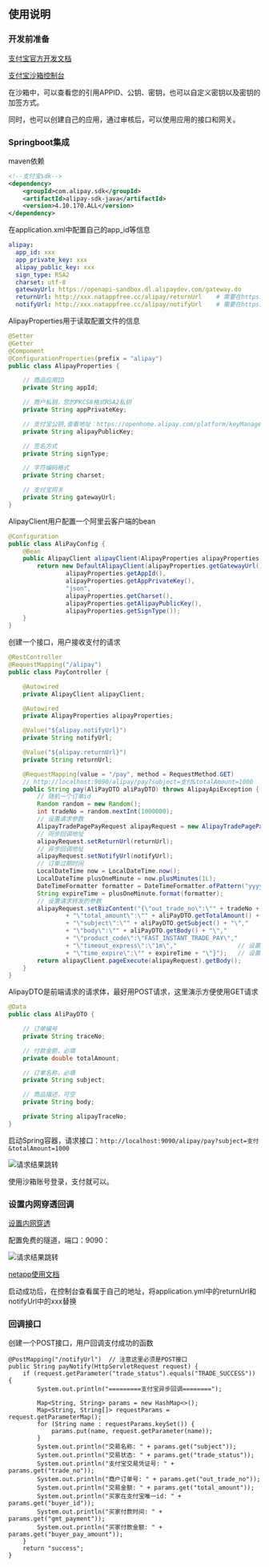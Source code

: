 ## 使用说明

### 开发前准备
[支付宝官方开发文档](https://opendocs.alipay.com/open/01bxlm)

[支付宝沙箱控制台](https://open.alipay.com/develop/sandbox/app)

在沙箱中，可以查看您的引用APPID、公钥、密钥，也可以自定义密钥以及密钥的加签方式。

同时，也可以创建自己的应用，通过审核后，可以使用应用的接口和网关。

### Springboot集成

maven依赖
```xml
<!--支付宝sdk-->
<dependency>
    <groupId>com.alipay.sdk</groupId>
    <artifactId>alipay-sdk-java</artifactId>
    <version>4.10.170.ALL</version>
</dependency>
```

在application.xml中配置自己的app_id等信息
```yaml
alipay:
  app_id: xxx
  app_private_key: xxx
  alipay_public_key: xxx
  sign_type: RSA2
  charset: utf-8
  gatewayUrl: https://openapi-sandbox.dl.alipaydev.com/gateway.do
  returnUrl: http://xxx.natappfree.cc/alipay/returnUrl    # 需要在https://natapp.cn/做内网穿透后设置，将xxx替换为自己的
  notifyUrl: http://xxx.natappfree.cc/alipay/notifyUrl    # 需要在https://natapp.cn/做内网穿透后设置，将xxx替换为自己的
```

AlipayProperties用于读取配置文件的信息
```java
@Setter
@Getter
@Component
@ConfigurationProperties(prefix = "alipay")
public class AlipayProperties {

    // 商品应用ID
    private String appId;

    // 商户私钥，您的PKCS8格式RSA2私钥
    private String appPrivateKey;

    // 支付宝公钥,查看地址：https://openhome.alipay.com/platform/keyManage.htm 对应APPID下的支付宝公钥。
    private String alipayPublicKey;

    // 签名方式
    private String signType;

    // 字符编码格式
    private String charset;

    // 支付宝网关
    private String gatewayUrl;
}
```
AlipayClient用户配置一个阿里云客户端的bean
```java
@Configuration
public class AliPayConfig {
    @Bean
    public AlipayClient alipayClient(AlipayProperties alipayProperties) {
        return new DefaultAlipayClient(alipayProperties.getGatewayUrl(),
                alipayProperties.getAppId(),
                alipayProperties.getAppPrivateKey(),
                "json",
                alipayProperties.getCharset(),
                alipayProperties.getAlipayPublicKey(),
                alipayProperties.getSignType());
    }
}
```

创建一个接口，用户接收支付的请求
```java
@RestController
@RequestMapping("/alipay")
public class PayController {

    @Autowired
    private AlipayClient alipayClient;

    @Autowired
    private AlipayProperties alipayProperties;

    @Value("${alipay.notifyUrl}")
    private String notifyUrl;

    @Value("${alipay.returnUrl}")
    private String returnUrl;

    @RequestMapping(value = "/pay", method = RequestMethod.GET)
    // http://localhost:9090/alipay/pay?subject=支付&totalAmount=1000
    public String pay(AliPayDTO aliPayDTO) throws AlipayApiException {
        // 随机一个订单id
        Random random = new Random();
        int tradeNo = random.nextInt(1000000);
        // 设置请求参数
        AlipayTradePagePayRequest alipayRequest = new AlipayTradePagePayRequest();
        // 同步回调地址
        alipayRequest.setReturnUrl(returnUrl);
        // 异步回调地址
        alipayRequest.setNotifyUrl(notifyUrl);
        // 订单过期时间
        LocalDateTime now = LocalDateTime.now();
        LocalDateTime plusOneMinute = now.plusMinutes(1L);
        DateTimeFormatter formatter = DateTimeFormatter.ofPattern("yyyy-MM-dd HH:mm:ss");
        String expireTime = plusOneMinute.format(formatter);
        // 设置请求转发的参数
        alipayRequest.setBizContent("{\"out_trade_no\":\"" + tradeNo + "\","
                + "\"total_amount\":\"" + aliPayDTO.getTotalAmount() + "\","
                + "\"subject\":\"" + aliPayDTO.getSubject() + "\","
                + "\"body\":\"" + aliPayDTO.getBody() + "\","
                + "\"product_code\":\"FAST_INSTANT_TRADE_PAY\","
                + "\"timeout_express\":\"1m\","                 // 设置订单过期时间为1分钟
                + "\"time_expire\":\"" + expireTime + "\"}");   // 设置订单过期时间
        return alipayClient.pageExecute(alipayRequest).getBody();
    }
}
```

AlipayDTO是前端请求的请求体，最好用POST请求，这里演示方便使用GET请求
```java
@Data
public class AliPayDTO {

    // 订单编号
    private String traceNo;

    // 付款金额，必填
    private double totalAmount;

    // 订单名称，必填
    private String subject;

    // 商品描述，可空
    private String body;

    private String alipayTraceNo;
}
```

启动Spring容器，请求接口：```http://localhost:9090/alipay/pay?subject=支付&totalAmount=1000```

![请求结果跳转](./docs/pay.png)

使用沙箱账号登录，支付就可以。

### 设置内网穿透回调
[设置内网穿透](https://natapp.cn/)

配置免费的隧道，端口：9090：

![请求结果跳转](./docs/patr.png)

[netapp使用文档](https://natapp.cn/article/natapp_newbie)

启动成功后，在控制台查看属于自己的地址，将application.yml中的returnUrl和notifyUrl中的xxx替换

### 回调接口

创建一个POST接口，用户回调支付成功的函数
```
@PostMapping("/notifyUrl")  // 注意这里必须是POST接口
public String payNotify(HttpServletRequest request) {
    if (request.getParameter("trade_status").equals("TRADE_SUCCESS")) {
        System.out.println("=========支付宝异步回调========");

        Map<String, String> params = new HashMap<>();
        Map<String, String[]> requestParams = request.getParameterMap();
        for (String name : requestParams.keySet()) {
            params.put(name, request.getParameter(name));
        }
        System.out.println("交易名称: " + params.get("subject"));
        System.out.println("交易状态: " + params.get("trade_status"));
        System.out.println("支付宝交易凭证号: " + params.get("trade_no"));
        System.out.println("商户订单号: " + params.get("out_trade_no"));
        System.out.println("交易金额: " + params.get("total_amount"));
        System.out.println("买家在支付宝唯一id: " + params.get("buyer_id"));
        System.out.println("买家付款时间: " + params.get("gmt_payment"));
        System.out.println("买家付款金额: " + params.get("buyer_pay_amount"));
    }
    return "success";
}
```
